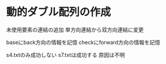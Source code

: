 #   動的ダブル配列の作成

未使用要素の連結の追加
単方向連結から双方向連結に変更

baseにback方向の情報を記憶
checkにforward方向の情報を記憶

s4.txtのみ成功しない
s7.txtは成功する
原因は不明
